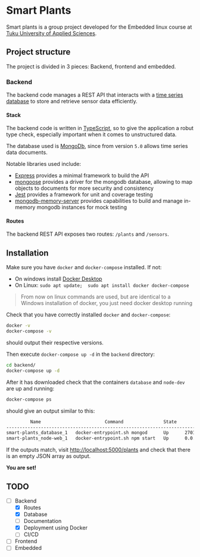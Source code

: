 # Smart Plants

Smart plants is a group project developed for the Embedded linux course at [Tuku University of Applied Sciences](tuas.fi).

## Project structure

The project is divided in 3 pieces: Backend, frontend and embedded.

### Backend

The backend code manages a REST API that interacts with a [time series database](https://en.wikipedia.org/wiki/Time_series_database) to store and retrieve sensor data efficiently.

#### Stack

The backend code is written in [TypeScript](https://www.typescriptlang.org/), so to give the application a robut type check, especially important when it comes to unstructured data.

The database used is [MongoDb](https://www.mongodb.com/), since from version `5.0` allows time series data documents.

Notable libraries used include:

- [Express](https://expressjs.com) provides a minimal framework to build the API
- [mongoose](https://mongoosejs.com/) provides a driver for the mongodb database, allowing to map objects to documents for more security and consistency
- [Jest](https://jestjs.io/) provides a framework for unit and coverage testing
- [mongodb-memory-server](https://github.com/nodkz/mongodb-memory-server) provides capabilities to build and manage in-memory mongodb instances for mock testing

#### Routes

The backend REST API exposes two routes: `/plants` and `/sensors`.

## Installation

Make sure you have `docker` and `docker-compose` installed. If not:

- On windows install [Docker Desktop](https://docs.docker.com/desktop/windows/install/)
- On Linux: `sudo apt update;  sudo apt install docker docker-compose`

> From now on linux commands are used, but are identical to a Windows installation of docker, you just need docker desktop running

Check that you have correctly installed `docker` and `docker-compose`:

```sh
docker -v
docker-compose -v
```

should output their respective versions.

Then execute `docker-compose up -d` in the `backend` directory:

```sh
cd backend/
docker-compose up -d
```

After it has downloaded check that the containers `database` and `node-dev` are up and running:

```sh
docker-compose ps
```

should give an output similar to this:
```sh
         Name                        Command               State           Ports
-----------------------------------------------------------------------------------------
smart-plants_database_1   docker-entrypoint.sh mongod      Up      27017/tcp
smart-plants_node-web_1   docker-entrypoint.sh npm start   Up      0.0.0.0:5000->5000/tcp
```

If the outputs match, visit [http://localhost:5000/plants](http://localhost:5000/plants) and check that there is an empty JSON array as output.

**You are set!**

## TODO

- [ ] Backend
  - [X] Routes
  - [X] Database
  - [ ] Documentation
  - [X] Deployment using Docker
  - [ ] CI/CD
- [ ] Frontend
- [ ] Embedded
